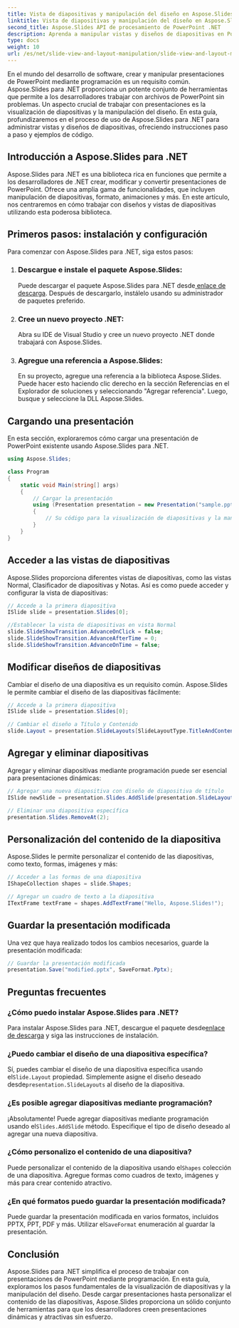 ```yaml
---
title: Vista de diapositivas y manipulación del diseño en Aspose.Slides
linktitle: Vista de diapositivas y manipulación del diseño en Aspose.Slides
second_title: Aspose.Slides API de procesamiento de PowerPoint .NET
description: Aprenda a manipular vistas y diseños de diapositivas en PowerPoint usando Aspose.Slides para .NET. Guía paso a paso con ejemplos de código.
type: docs
weight: 10
url: /es/net/slide-view-and-layout-manipulation/slide-view-and-layout-manipulation/
---
```


En el mundo del desarrollo de software, crear y manipular presentaciones de PowerPoint mediante programación es un requisito común. Aspose.Slides para .NET proporciona un potente conjunto de herramientas que permite a los desarrolladores trabajar con archivos de PowerPoint sin problemas. Un aspecto crucial de trabajar con presentaciones es la visualización de diapositivas y la manipulación del diseño. En esta guía, profundizaremos en el proceso de uso de Aspose.Slides para .NET para administrar vistas y diseños de diapositivas, ofreciendo instrucciones paso a paso y ejemplos de código.


## Introducción a Aspose.Slides para .NET

Aspose.Slides para .NET es una biblioteca rica en funciones que permite a los desarrolladores de .NET crear, modificar y convertir presentaciones de PowerPoint. Ofrece una amplia gama de funcionalidades, que incluyen manipulación de diapositivas, formato, animaciones y más. En este artículo, nos centraremos en cómo trabajar con diseños y vistas de diapositivas utilizando esta poderosa biblioteca.

## Primeros pasos: instalación y configuración

Para comenzar con Aspose.Slides para .NET, siga estos pasos:

1. ### Descargue e instale el paquete Aspose.Slides:
    Puede descargar el paquete Aspose.Slides para .NET desde[ enlace de descarga](https://releases.aspose.com/slides/net/). Después de descargarlo, instálelo usando su administrador de paquetes preferido.

2. ### Cree un nuevo proyecto .NET:
   Abra su IDE de Visual Studio y cree un nuevo proyecto .NET donde trabajará con Aspose.Slides.

3. ### Agregue una referencia a Aspose.Slides:
   En su proyecto, agregue una referencia a la biblioteca Aspose.Slides. Puede hacer esto haciendo clic derecho en la sección Referencias en el Explorador de soluciones y seleccionando "Agregar referencia". Luego, busque y seleccione la DLL Aspose.Slides.

## Cargando una presentación

En esta sección, exploraremos cómo cargar una presentación de PowerPoint existente usando Aspose.Slides para .NET.

```csharp
using Aspose.Slides;

class Program
{
    static void Main(string[] args)
    {
        // Cargar la presentación
        using (Presentation presentation = new Presentation("sample.pptx"))
        {
            // Su código para la visualización de diapositivas y la manipulación del diseño irá aquí
        }
    }
}
```

## Acceder a las vistas de diapositivas

Aspose.Slides proporciona diferentes vistas de diapositivas, como las vistas Normal, Clasificador de diapositivas y Notas. Así es como puede acceder y configurar la vista de diapositivas:

```csharp
// Accede a la primera diapositiva
ISlide slide = presentation.Slides[0];

//Establecer la vista de diapositivas en vista Normal
slide.SlideShowTransition.AdvanceOnClick = false;
slide.SlideShowTransition.AdvanceAfterTime = 0;
slide.SlideShowTransition.AdvanceOnTime = false;
```

## Modificar diseños de diapositivas

Cambiar el diseño de una diapositiva es un requisito común. Aspose.Slides le permite cambiar el diseño de las diapositivas fácilmente:

```csharp
// Accede a la primera diapositiva
ISlide slide = presentation.Slides[0];

// Cambiar el diseño a Título y Contenido
slide.Layout = presentation.SlideLayouts[SlideLayoutType.TitleAndContent];
```

## Agregar y eliminar diapositivas

Agregar y eliminar diapositivas mediante programación puede ser esencial para presentaciones dinámicas:

```csharp
// Agregar una nueva diapositiva con diseño de diapositiva de título
ISlide newSlide = presentation.Slides.AddSlide(presentation.SlideLayouts[SlideLayoutType.TitleSlide]);

// Eliminar una diapositiva específica
presentation.Slides.RemoveAt(2);
```

## Personalización del contenido de la diapositiva

Aspose.Slides le permite personalizar el contenido de las diapositivas, como texto, formas, imágenes y más:

```csharp
// Acceder a las formas de una diapositiva
IShapeCollection shapes = slide.Shapes;

// Agregar un cuadro de texto a la diapositiva
ITextFrame textFrame = shapes.AddTextFrame("Hello, Aspose.Slides!");
```

## Guardar la presentación modificada

Una vez que haya realizado todos los cambios necesarios, guarde la presentación modificada:

```csharp
// Guardar la presentación modificada
presentation.Save("modified.pptx", SaveFormat.Pptx);
```

## Preguntas frecuentes

### ¿Cómo puedo instalar Aspose.Slides para .NET?

 Para instalar Aspose.Slides para .NET, descargue el paquete desde[enlace de descarga](https://releases.aspose.com/slides/net/) y siga las instrucciones de instalación.

### ¿Puedo cambiar el diseño de una diapositiva específica?

 Sí, puedes cambiar el diseño de una diapositiva específica usando el`Slide.Layout` propiedad. Simplemente asigne el diseño deseado desde`presentation.SlideLayouts` al diseño de la diapositiva.

### ¿Es posible agregar diapositivas mediante programación?

 ¡Absolutamente! Puede agregar diapositivas mediante programación usando el`Slides.AddSlide` método. Especifique el tipo de diseño deseado al agregar una nueva diapositiva.

### ¿Cómo personalizo el contenido de una diapositiva?

 Puede personalizar el contenido de la diapositiva usando el`Shapes` colección de una diapositiva. Agregue formas como cuadros de texto, imágenes y más para crear contenido atractivo.

### ¿En qué formatos puedo guardar la presentación modificada?

 Puede guardar la presentación modificada en varios formatos, incluidos PPTX, PPT, PDF y más. Utilizar el`SaveFormat` enumeración al guardar la presentación.

## Conclusión

Aspose.Slides para .NET simplifica el proceso de trabajar con presentaciones de PowerPoint mediante programación. En esta guía, exploramos los pasos fundamentales de la visualización de diapositivas y la manipulación del diseño. Desde cargar presentaciones hasta personalizar el contenido de las diapositivas, Aspose.Slides proporciona un sólido conjunto de herramientas para que los desarrolladores creen presentaciones dinámicas y atractivas sin esfuerzo.
